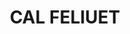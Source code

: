 ---
layout: test
title:  "CAL FELIUET"
coordinates:
  - group1:
        - [1.444021672033456, 42.35598939972423]
        - [1.44404162793558, 42.356069779761739]
        - [1.44407374403051, 42.356067712277905]
        - [1.444141072499865, 42.356074884659165]
        - [1.444187960607309, 42.356089707048042]
        - [1.444198477705501, 42.356051046914068]
        - [1.444237633809616, 42.356014444409482]
        - [1.44424643960675, 42.355999543452633]
        - [1.444165943958004, 42.355978840894934]
        - [1.4441102809894, 42.35597766815831]
        - [1.444021672033456, 42.35598939972423]
---